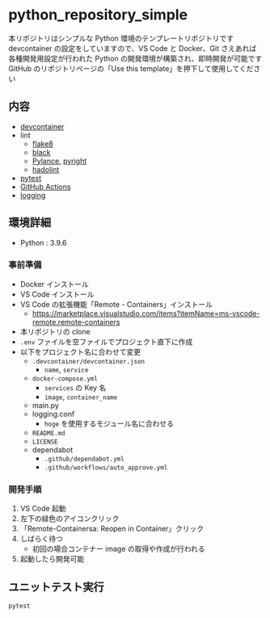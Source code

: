 # python_repository_simple

本リポジトリはシンプルな Python 環境のテンプレートリポジトリです
devcontainer の設定をしていますので、VS Code と Docker、Git さえあれば各種開発用設定が行われた Python の開発環境が構築され、即時開発が可能です
GitHub のリポジトリページの「Use this template」を押下して使用してください

## 内容

- [devcontainer](https://code.visualstudio.com/docs/remote/containers)
- lint
  - [flake8](https://flake8.pycqa.org/en/latest/)
  - [black](https://black.readthedocs.io/en/stable/)
  - [Pylance](https://marketplace.visualstudio.com/items?itemName=ms-python.vscode-pylance), [pyright](https://github.com/microsoft/pyright)
  - [hadolint](https://github.com/hadolint/hadolint)
- [pytest](https://docs.pytest.org/en/stable/)
- [GitHub Actions](https://github.co.jp/features/actions)
- [logging](https://docs.python.org/ja/3/howto/logging.html)

## 環境詳細

- Python : 3.9.6

### 事前準備

- Docker インストール
- VS Code インストール
- VS Code の拡張機能「Remote - Containers」インストール
  - https://marketplace.visualstudio.com/items?itemName=ms-vscode-remote.remote-containers
- 本リポジトリの clone
- `.env` ファイルを空ファイルでプロジェクト直下に作成
- 以下をプロジェクト名に合わせて変更
  - `.devcontainer/devcontainer.json`
    - `name`, `service`
  - `docker-compose.yml`
    - `services` の Key 名
    - `image`, `container_name`
  - main.py
  - logging.conf
    - `hoge` を使用するモジュール名に合わせる
  - `README.md`
  - `LICENSE`
  - dependabot
    - `.github/dependabot.yml`
    - `.github/workflows/auto_approve.yml`

### 開発手順

1. VS Code 起動
2. 左下の緑色のアイコンクリック
3. 「Remote-Containersa: Reopen in Container」クリック
4. しばらく待つ
   - 初回の場合コンテナー image の取得や作成が行われる
5. 起動したら開発可能

## ユニットテスト実行

```
pytest
```
